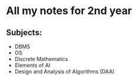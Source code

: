 # All my notes for 2nd year

## Subjects:
- DBMS
- OS
- Discrete Mathematics
- Elements of AI
- Design and Analysis of Algorithms (DAA)

